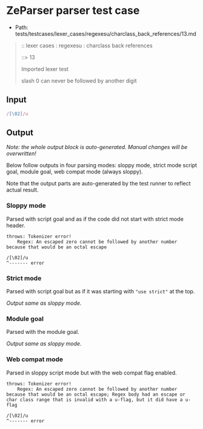# ZeParser parser test case

- Path: tests/testcases/lexer_cases/regexesu/charclass_back_references/13.md

> :: lexer cases : regexesu : charclass back references
>
> ::> 13
>
> Imported lexer test
>
> slash 0 can never be followed by another digit


## Input

`````js
/[\02]/u
`````

## Output

_Note: the whole output block is auto-generated. Manual changes will be overwritten!_

Below follow outputs in four parsing modes: sloppy mode, strict mode script goal, module goal, web compat mode (always sloppy).

Note that the output parts are auto-generated by the test runner to reflect actual result.

### Sloppy mode

Parsed with script goal and as if the code did not start with strict mode header.

`````
throws: Tokenizer error!
    Regex: An escaped zero cannot be followed by another number because that would be an octal escape

/[\02]/u
^------- error
`````

### Strict mode

Parsed with script goal but as if it was starting with `"use strict"` at the top.

_Output same as sloppy mode._

### Module goal

Parsed with the module goal.

_Output same as sloppy mode._

### Web compat mode

Parsed in sloppy script mode but with the web compat flag enabled.

`````
throws: Tokenizer error!
    Regex: An escaped zero cannot be followed by another number because that would be an octal escape; Regex body had an escape or char class range that is invalid with a u-flag, but it did have a u-flag

/[\02]/u
^------- error
`````

